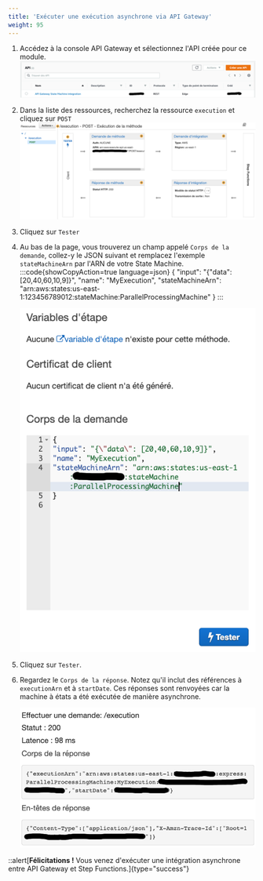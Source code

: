 ```yaml
---
title: 'Exécuter une exécution asynchrone via API Gateway'
weight: 95
---
```


1. Accédez à la console API Gateway et sélectionnez l'API créée pour ce module.
   ![API Console](/static/img-fr/module-7/api-console.png)
2. Dans la liste des ressources, recherchez la ressource `execution` et cliquez sur `POST`
   ![API Execution New](/static/img-fr/module-7/api-execution-new.png)
3. Cliquez sur `Tester`
4. Au bas de la page, vous trouverez un champ appelé `Corps de la demande`, collez-y le JSON suivant et remplacez l'exemple `stateMachineArn` par l'ARN de votre State Machine.
:::code{showCopyAction=true language=json}
{
"input": "{\"data\": [20,40,60,10,9]}",
"name": "MyExecution",
"stateMachineArn": "arn:aws:states:us-east-1:123456789012:stateMachine:ParallelProcessingMachine"
}
:::

   ![API Test](/static/img-fr/module-7/api-test.png)
5. Cliquez sur `Tester`.
6. Regardez le `Corps de la réponse`. Notez qu'il inclut des références à `executionArn` et à `startDate`. Ces réponses sont renvoyées car la machine à états a été exécutée de manière asynchrone.

   ![Résultat du test API](/static/img-fr/module-7/api-test-result.png)

::alert[**Félicitations !** Vous venez d'exécuter une intégration asynchrone entre API Gateway et Step Functions.]{type="success"}
